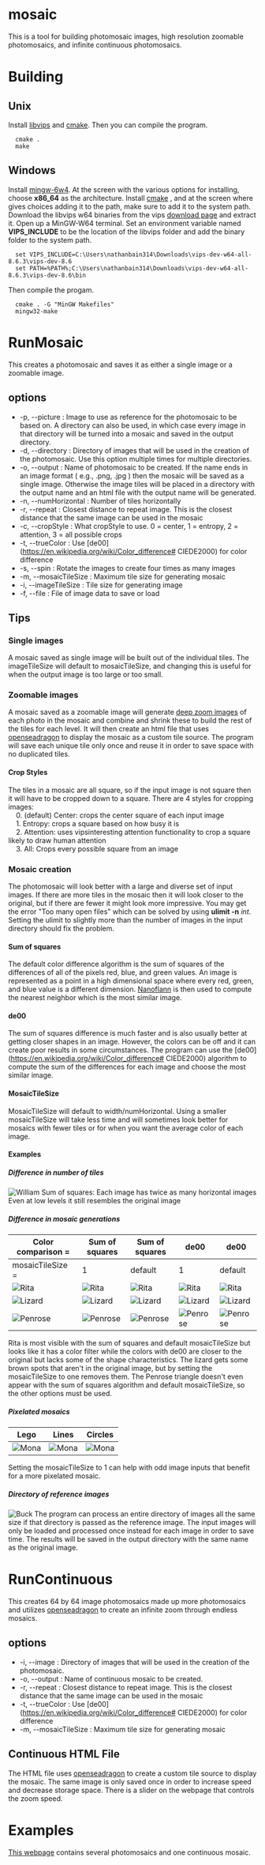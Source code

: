 # mosaic
This is a tool for building photomosaic images, high resolution zoomable photomosaics, and infinite continuous photomosaics.

# Building
## Unix
Install [libvips](https://github.com/jcupitt/libvips) and [cmake](https://cmake.org).
Then you can compile the program.  
```
  cmake .  
  make  
```
## Windows
Install [mingw-6w4](http://mingw-w64.org/doku.php/download/mingw-builds). At the screen with the various options for installing, choose **x86_64** as the architecture.
Install [cmake](https://cmake.org/download/) , and at the screen where gives choices adding it to the path, make sure to add it to the system path.
Download the libvips w64 binaries from the vips [download page](https://github.com/jcupitt/libvips/releases) and extract it.
Open up a MinGW-W64 terminal. 
Set an environment variable named **VIPS_INCLUDE** to be the location of the libvips folder and add the binary folder to the system path. 
```
  set VIPS_INCLUDE=C:\Users\nathanbain314\Downloads\vips-dev-w64-all-8.6.3\vips-dev-8.6  
  set PATH=%PATH%;C:\Users\nathanbain314\Downloads\vips-dev-w64-all-8.6.3\vips-dev-8.6\bin  
```
Then compile the progam. 
```
  cmake . -G "MinGW Makefiles"   
  mingw32-make  
```
# RunMosaic
This creates a photomosaic and saves it as either a single image or a zoomable image.
## options
- -p,  --picture : Image to use as reference for the photomosaic to be based on. A directory can also be used, in which case every image in that directory will be turned into a mosaic and saved in the output directory.
- -d,  --directory : Directory of images that will be used in the creation of the photomosaic. Use this option multiple times for multiple directories.
- -o,  --output : Name of photomosaic to be created. If the name ends in an image format ( e.g., .png, .jpg ) then the mosaic will be saved as a single image. Otherwise the image tiles will be placed in a directory with the output name and an html file with the output name will be generated.
- -n, --numHorizontal : Number of tiles horizontally
- -r, --repeat : Closest distance to repeat image. This is the closest distance that the same image can be used in the mosaic
- -c, --cropStyle : What cropStyle to use. 0 = center, 1 = entropy, 2 = attention, 3 = all possible crops
- -t, --trueColor : Use [de00](https://en.wikipedia.org/wiki/Color_difference# CIEDE2000) for color difference
- -s, --spin : Rotate the images to create four times as many images
- -m, --mosaicTileSize : Maximum tile size for generating mosaic
- -i, --imageTileSize : Tile size for generating image
- -f, --file : File of image data to save or load
## Tips
### Single images
A mosaic saved as single image will be built out of the individual tiles. The imageTileSize will default to mosaicTileSize, and changing this is useful for when the output image is too large or too small.
### Zoomable images
A mosaic saved as a zoomable image will generate [deep zoom images](https://msdn.microsoft.com/fr-fr/library/cc645077%28v=vs.95%29.aspx) of each photo in the mosaic and combine and shrink these to build the rest of the tiles for each level. It will then create an html file that uses [openseadragon](http://openseadragon.github.io) to display the mosaic as a custom tile source. The program will save each unique tile only once and reuse it in order to save space with no duplicated tiles. 
#### Crop Styles
The tiles in a mosaic are all square, so if the input image is not square then it will have to be cropped down to a square. There are 4 styles for cropping images:     
&nbsp;&nbsp;&nbsp;&nbsp;0. (default) Center: crops the center square of each input image     
&nbsp;&nbsp;&nbsp;&nbsp;1. Entropy: crops a square based on how busy it is     
&nbsp;&nbsp;&nbsp;&nbsp;2. Attention: uses vipsinteresting attention functionality to crop a square likely to draw human attention     
&nbsp;&nbsp;&nbsp;&nbsp;3. All: Crops every possible square from an image     
### Mosaic creation
The photomosaic will look better with a large and diverse set of input images. If there are more tiles in the mosaic then it will look closer to the original, but if there are fewer it might look more impressive. You may get the error "Too many open files" which can be solved by using **ulimit -n** *int*. Setting the ulimit to slightly more than the number of images in the input directory should fix the problem.
#### Sum of squares
The default color difference algorithm is the sum of squares of the differences of all of the pixels red, blue, and green values. An image is represented as a point in a high dimensional space where every red, green, and blue value is a different dimension. [Nanoflann](https://github.com/jlblancoc/nanoflann) is then used to compute the nearest neighbor which is the most similar image.
#### de00
The sum of squares difference is much faster and is also usually better at getting closer shapes in an image. However, the colors can be off and it can create poor results in some circumstances. The program can use the [de00](https://en.wikipedia.org/wiki/Color_difference# CIEDE2000) algorithm to compute the sum of the differences for each image and choose the most similar image.
#### MosaicTileSize
MosaicTileSize will default to width/numHorizontal. Using a smaller mosaicTileSize will take less time and will sometimes look better for mosaics with fewer tiles or for when you want the average color of each image.
#### Examples
##### Difference in number of tiles
![William](https://raw.githubusercontent.com/nathanbain314/mosaic/master/examples/william.png)
Sum of squares: Each image has twice as many horizontal images
Even at low levels it still resembles the original image

##### Difference in mosaic generations
| Color comparison = | Sum of squares | Sum of squares | de00 | de00 |
| --- | --- | --- | --- | --- |
| mosaicTileSize = | 1 | default | 1 | default | 
| ![Rita](https://raw.githubusercontent.com/nathanbain314/mosaic/master/examples/rita/0.png) | ![Rita](https://raw.githubusercontent.com/nathanbain314/mosaic/master/examples/rita/1.png) | ![Rita](https://raw.githubusercontent.com/nathanbain314/mosaic/master/examples/rita/2.png) | ![Rita](https://raw.githubusercontent.com/nathanbain314/mosaic/master/examples/rita/3.png) | ![Rita](https://raw.githubusercontent.com/nathanbain314/mosaic/master/examples/rita/4.png) |
| ![Lizard](https://raw.githubusercontent.com/nathanbain314/mosaic/master/examples/lizard/0.png) | ![Lizard](https://raw.githubusercontent.com/nathanbain314/mosaic/master/examples/lizard/1.png) | ![Lizard](https://raw.githubusercontent.com/nathanbain314/mosaic/master/examples/lizard/2.png) | ![Lizard](https://raw.githubusercontent.com/nathanbain314/mosaic/master/examples/lizard/3.png) | ![Lizard](https://raw.githubusercontent.com/nathanbain314/mosaic/master/examples/lizard/4.png) |
| ![Penrose](https://raw.githubusercontent.com/nathanbain314/mosaic/master/examples/penrose/0.png) | ![Penrose](https://raw.githubusercontent.com/nathanbain314/mosaic/master/examples/penrose/1.png) | ![Penrose](https://raw.githubusercontent.com/nathanbain314/mosaic/master/examples/penrose/2.png) | ![Penrose](https://raw.githubusercontent.com/nathanbain314/mosaic/master/examples/penrose/3.png) | ![Penrose](https://raw.githubusercontent.com/nathanbain314/mosaic/master/examples/penrose/4.png) |

Rita is most visible with the sum of squares and default mosaicTileSize but looks like it has a color filter while the colors with de00 are closer to the original but lacks some of the shape characteristics. The lizard gets some brown spots that aren't in the original image, but by setting the mosaicTileSize to one removes them. The Penrose triangle doesn't even appear with the sum of squares algorithm and default mosaicTileSize, so the other options must be used. 

##### Pixelated mosaics
| Lego | Lines | Circles |
| --- | --- | --- |
| ![Mona](https://raw.githubusercontent.com/nathanbain314/mosaic/master/examples/monaLego.png) | ![Mona](https://raw.githubusercontent.com/nathanbain314/mosaic/master/examples/monaLines.png) | ![Mona](https://raw.githubusercontent.com/nathanbain314/mosaic/master/examples/monaCircles.png) |

Setting the mosaicTileSize to 1 can help with odd image inputs that benefit for a more pixelated mosaic.

##### Directory of reference images
![Buck](https://raw.githubusercontent.com/nathanbain314/mosaic/master/examples/buck.gif)
The program can process an entire directory of images all the same size if that directory is passed as the reference image. The input images will only be loaded and processed once instead for each image in order to save time. The results will be saved in the output directory with the same name as the original image.
# RunContinuous
This creates 64 by 64 image photomosaics made up more photomosaics and utilizes [openseadragon](http://openseadragon.github.io) to create an infinite zoom through endless mosaics.
## options
- -i,  --image : Directory of images that will be used in the creation of the photomosaic.
- -o,  --output : Name of continuous mosaic to be created.
- -r, --repeat : Closest distance to repeat image. This is the closest distance that the same image can be used in the mosaic
- -t, --trueColor : Use [de00](https://en.wikipedia.org/wiki/Color_difference# CIEDE2000) for color difference
- -m, --mosaicTileSize : Maximum tile size for generating mosaic

## Continuous HTML File
The HTML file uses [openseadragon](http://openseadragon.github.io) to create a custom tile source to display the mosaic. The same image is only saved once in order to increase speed and decrease storage space. There is a slider on the webpage that controls the zoom speed. 

# Examples
[This webpage](http://nathanbain.com/mosaic/) contains several photomosaics and one continuous mosaic.
